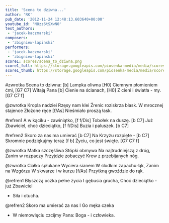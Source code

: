 ```yaml
---
title: 'Scena to dziwna...'
author: 'RK'
pub_date: '2012-11-24 12:48:13.603640+00:00'
youtube_id: 'N8zz6tSXwN0'
text_authors:
 - 'jacek-kaczmarski'
composers:
 - 'zbigniew-lapinski'
performers:
 - 'jacek-kaczmarski'
 - 'zbigniew-lapinski'
score1: scores/scena_to_dziwna.png
score1_full: https://storage.googleapis.com/piosenka-media/media/scores/scena_to_dziwna.png
score1_thumb: https://storage.googleapis.com/piosenka-media/media/scores/scena_to_dziwna.png.180x0_q85_upscale.jpg
---
```


#zwrotka
Scena to dziwna: [b]
Lampka oliwna [H0]
Ciemnym płomieniem ćmi, [G7 C7]
Witają Pana [b]
Cienie na ścianach, [H0]
Z cieni i światła - my. [G7 C7 f]

@zwrotka
Kropla nadziei 
Rzęsy nam klei
Źrenic roziskrza blask.
W mrocznej stajence
Złożone ręce [f/As]
Nieśmiało proszą łask.

#refren1
A w kąciku - zawiniątko, [f f/Dis]
Tobołek na duszę. [b C7]
Już Zbawiciel, choć dzieciątko, [f f/Dis]
Buzia i paluszek. [b C7]

#refren2
Skoro za nas ma umierać [b C7]
Na Krzyżu rozpięte - [b C7]
Skromnie podziękujmy teraz [f b]
Życiu, co jest święte. [G7 C7 f]

@zwrotka
Matka szczęśliwa
Stópki obmywa
Na najtrudniejszą z dróg,
Zanim w rozpaczy
Przyjdzie zobaczyć
Krew z przebijanych nóg.

@zwrotka
Ciałko spłukane
Wyciera sianem
W słodkim zapachu łąk,
Zanim na Wzgórzu
W skwarze i w kurzu [f/As]
Przytkną gwoździe do rąk.

@refren1
Błyszczą oczka pełne życia
I gębusia grucha,
Choć dzieciątko - już Zbawiciel
- Siła i otucha.

@refren2
Skoro ma umierać za nas
I Go męka czeka
- W niemowlęciu czcijmy Pana:
Boga - i człowieka.